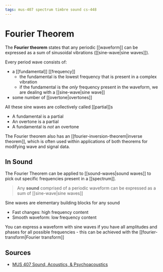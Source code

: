 ```yaml
---
tags: mus-407 spectrum timbre sound cs-448
---
```


# Fourier Theorem

The **Fourier theorem** states that any periodic [[waveform]] can be expressed as a sum of sinusoidal vibrations ([[sine-wave|sine waves]]).

Every period wave consists of:

- a [[fundamental]] [[frequency]]
  - the fundamental is the lowest frequency that is present in a complex vibration
  - if the fundamental is the _only_ frequency present in the waveform, we are dealing with a [[sine-wave|sine wave]]
- some number of [[overtone|overtones]]

All these sine waves are collectively called [[partial]]s

- A fundamental is a partial
- An overtone is a partial
- A fundamental is _not_ an overtone

The Fourier theorem also has an [[fourier-inversion-theorem|inverse theorem]], which is often used within applications of both theorems for modifying wave and signal data.

## In Sound

The Fourier Theorem can be applied to [[sound-waves|sound waves]] to pick out specific frequencies present in a [[spectrum]].

> Any **sound** comprised of a periodic waveform can be expressed as a sum of [[sine-wave|sine waves]]

Sine waves are elementary building blocks for any sound

- Fast changes: high frequency content
- Smooth waveform: low frequency content

You can express a waveform with sine waves if you have all amplitudes and phases for all possible frequencies - this can be achieved with the [[fourier-transform|Fourier transform]]

## Sources

- [MUS 407 Sound, Acoustics, & Psychoacoustics](https://prezi.com/view/ZcqvwosFJCFJQtQrbP75/)
